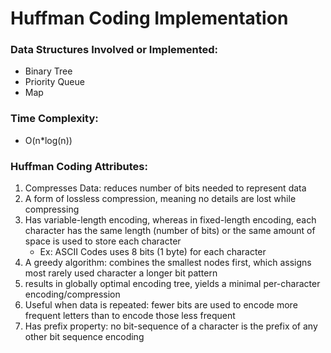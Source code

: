 # Huffman Coding Implementation

### Data Structures Involved or Implemented: 
* Binary Tree
* Priority Queue
* Map 

### Time Complexity: 
* O(n*log(n)) 

### Huffman Coding Attributes:   
1. Compresses Data: reduces number of bits needed to represent data 
1. A form of lossless compression, meaning no details are lost while compressing
1. Has variable-length encoding, whereas in fixed-length encoding, each character has the same length (number of bits) or the same amount of space is used to store each character
   * Ex: ASCII Codes uses 8 bits (1 byte) for each character 
1. A greedy algorithm: combines the smallest nodes first, which assigns most rarely used character a longer bit pattern 
1. results in globally optimal encoding tree, yields a minimal per-character encoding/compression
1. Useful when data is repeated: fewer bits are used to encode more frequent letters than to encode those less frequent 
1. Has prefix property: no bit-sequence of a character is the prefix of any other bit sequence encoding
